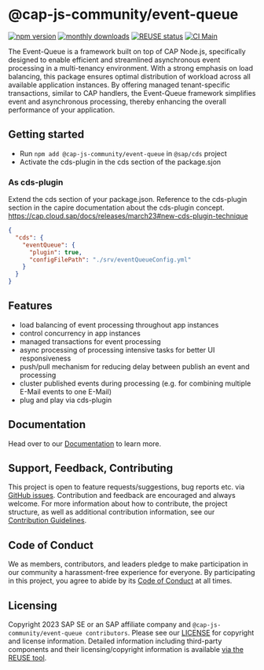# @cap-js-community/event-queue

[![npm version](https://img.shields.io/npm/v/@cap-js-community/event-queue)](https://www.npmjs.com/package/@cap-js-community/event-queue)
[![monthly downloads](https://img.shields.io/npm/dm/@cap-js-community/event-queue)](https://www.npmjs.com/package/@cap-js-community/event-queue)
[![REUSE status](https://api.reuse.software/badge/github.com/cap-js-community/event-queue)](https://api.reuse.software/info/github.com/cap-js-community/event-queue)
[![CI Main](https://github.com/cap-js-community/event-queue/actions/workflows/ci-main.yml/badge.svg)](https://github.com/cap-js-community/event-queue/commits/main)

The Event-Queue is a framework built on top of CAP Node.js, specifically designed to enable efficient and streamlined
asynchronous event processing in a multi-tenancy environment. With a strong emphasis on load balancing, this package
ensures optimal distribution of workload across all available application instances. By offering managed tenant-specific
transactions, similar to CAP handlers, the Event-Queue framework simplifies event and asynchronous processing, thereby
enhancing the overall performance of your application.

## Getting started

- Run `npm add @cap-js-community/event-queue` in `@sap/cds` project
- Activate the cds-plugin in the cds section of the package.sjon

### As cds-plugin

Extend the cds section of your package.json. Reference to the cds-plugin section in the capire documentation about the
cds-plugin concept.
https://cap.cloud.sap/docs/releases/march23#new-cds-plugin-technique

```json
{
  "cds": {
    "eventQueue": {
      "plugin": true,
      "configFilePath": "./srv/eventQueueConfig.yml"
    }
  }
}
```

## Features

- load balancing of event processing throughout app instances
- control concurrency in app instances
- managed transactions for event processing
- async processing of processing intensive tasks for better UI responsiveness
- push/pull mechanism for reducing delay between publish an event and processing
- cluster published events during processing (e.g. for combining multiple E-Mail events to one E-Mail)
- plug and play via cds-plugin

## Documentation

Head over to our [Documentation](https://cap-js-community.github.io/event-queue/) to learn more.

## Support, Feedback, Contributing

This project is open to feature requests/suggestions, bug reports etc.
via [GitHub issues](https://github.com/cap-js-community/<your-project>/issues). Contribution and feedback are encouraged
and always welcome. For more information about how to contribute, the project structure, as well as additional
contribution information, see our [Contribution Guidelines](CONTRIBUTING.md).

## Code of Conduct

We as members, contributors, and leaders pledge to make participation in our community a harassment-free experience for
everyone. By participating in this project, you agree to abide by its [Code of Conduct](CODE_OF_CONDUCT.md) at all
times.

## Licensing

Copyright 2023 SAP SE or an SAP affiliate company and `@cap-js-community/event-queue contributors`. Please see
our [LICENSE](LICENSE) for copyright and license information. Detailed information including third-party components and
their licensing/copyright information is
available [via the REUSE tool](https://api.reuse.software/info/github.com/cap-js-community/<your-project>).
